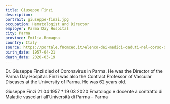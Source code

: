 ```yaml
---
title: Giuseppe Finzi
description: 
portrait: giuseppe-finzi.jpg
occupation: Hematologist and Director
employer: Parma Day Hospital
city: Parma
province: Emilia-Romagna
country: Italy 
source: https://portale.fnomceo.it/elenco-dei-medici-caduti-nel-corso-dellepidemia-di-covid-19/, https://twitter.com/srinidhimythil1/status/1242297334479777792, https://pbs.twimg.com/media/ET2G1gZUcAAX_rE?format=jpg&name=medium
birth_date: 1957-04-21
death_date: 2020-03-19
---
```


Dr. Giuseppe Finzi died of Coronavirus in Parma. He was the Director of the Parma Day Hospital. Finzi was also the Contract Professor of Vascular Diseases at the University of Parma. He was 62 years old.

Giuseppe Finzi 21 04 1957 † 19 03 2020
Ematologo e docente a contratto di Malattie vascolari all’Università di Parma – Parma